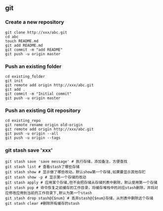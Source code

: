 ## git

### Create a new repository

```shell script
git clone http://xxx/abc.git
cd abc
touch README.md
git add README.md
git commit -m "add README"
git push -u origin master
```

### Push an existing folder

```shell script
cd existing_folder
git init
git remote add origin http://xxx/abc.git
git add .
git commit -m "Initial commit"
git push -u origin master
```

### Push an existing Git repository

```shell script
cd existing_repo
git remote rename origin old-origin
git remote add origin http://xxx/abc.git
git push -u origin --all
git push -u origin --tags
```

### git stash save 'xxx'

```shell script
git stash save 'save message' # 执行存储，添加备注，方便查找
git stash list # 查看stash了哪些存储
git stash show # 显示做了哪些改动，默认show第一个存储,如果要显示其他存贮
git stash show -p # 显示第一个存储的改动
git stash apply # 应用某个存储,但不会把存储从存储列表中删除，默认使用第一个存储
git stash pop # 命令恢复之前缓存的工作目录，将缓存堆栈中的对应stash删除，并将对应修改应用到当前的工作目录下,默认为第一个stash
git stash drop stash@{$num} # 丢弃stash@{$num}存储，从列表中删除这个存储
git stash clear #删除所有缓存的stash
```
